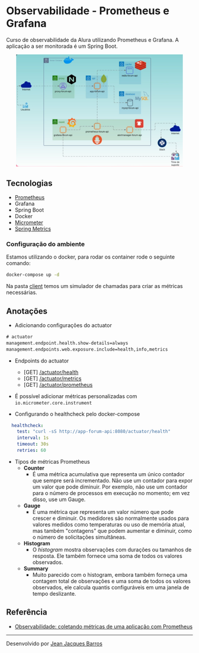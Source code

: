# Observabilidade - Prometheus e Grafana

Curso de observabilidade da Alura utilizando Prometheus e Grafana. A aplicação a ser monitorada é um Spring Boot.

<div align="center"><img src="./files/arquitetura-curso.png" width="450px"/></div>

## Tecnologias

- [Prometheus](https://prometheus.io/docs/introduction/overview/)
- Grafana
- Spring Boot
- Docker
- [Micrometer](https://micrometer.io/docs)
- [Spring Metrics](https://docs.spring.io/spring-metrics/docs/current/public/prometheus)

### Configuração do ambiente

Estamos utilizando o docker, para rodar os container rode o seguinte comando:

``` bash
docker-compose up -d
```

Na pasta [client](./client) temos um simulador de chamadas para criar as métricas necessárias.

## Anotações

- Adicionando configurações do actuator

``` xml
# actuator
management.endpoint.health.show-details=always
management.endpoints.web.exposure.include=health,info,metrics
```

- Endpoints do actuator
    - [GET] [/actuator/health](http://localhost:8080/actuator/health)
    - [GET] [/actuator/metrics](http://localhost:8080/actuator/metrics)
    - [GET] [/actuator/prometheus](http://localhost:8080/actuator/prometheus)

- É possível adicionar métricas personalizadas com ``io.micrometer.core.instrument``
- Configurando o healthcheck pelo docker-compose

``` yaml
  healthcheck:
    test: "curl -sS http://app-forum-api:8080/actuator/health"
    interval: 1s
    timeout: 30s
    retries: 60
```

- Tipos de métricas Prometheus
    - **Counter**
        - É uma métrica acumulativa que representa um único contador que sempre será incrementado. Não use um contador
          para expor um valor que pode diminuir. Por exemplo, não use um contador para o número de processos em execução
          no momento; em vez disso, use um Gauge.
    - **Gauge**
        - É uma métrica que representa um valor número que pode crescer e diminuir. Os medidores são normalmente usados
          para valores medidos como temperaturas ou uso de memória atual, mas também "contagens" que podem aumentar e
          diminuir, como o número de solicitações simultâneas.
    - **Histogram**
        - O *histogram* mostra observações com durações ou tamanhos de resposta. Ele também fornece uma soma de todos os
          valores observados.
    - **Summary**
        - Muito parecido com o histogram, embora também forneça uma contagem total de observações e uma soma de todos os
          valores observados, ele calcula quantis configuráveis em uma janela de tempo deslizante.

## Referência

- [Observabilidade: coletando métricas de uma aplicação com Prometheus](https://cursos.alura.com.br/course/observabilidade-prometheus)

---
Desenvolvido por [Jean Jacques Barros](https://github.com/jjeanjacques10)